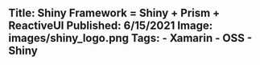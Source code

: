 ﻿Title: Shiny Framework = Shiny + Prism + ReactiveUI
Published: 6/15/2021
Image: images/shiny_logo.png
Tags:
    - Xamarin
    - OSS
    - Shiny
---
